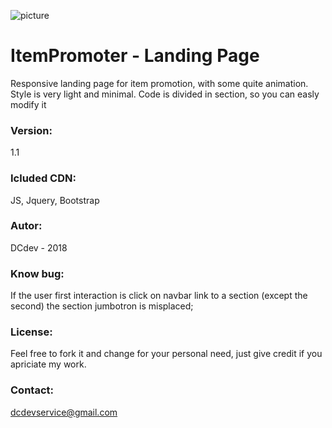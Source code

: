 ![picture](https://github.com/corradodec/ItemPromoter/blob/master/DC_orizzontale.jpg)

# ItemPromoter - Landing Page

Responsive landing page for item promotion, with some quite animation. Style is very light and minimal.
Code is divided in section, so you can easly modify it

### Version:
1.1

### Icluded CDN:
JS, Jquery, Bootstrap

### Autor:
DCdev - 2018

### Know bug:
If the user first interaction is click on navbar link to a section (except the second) the section jumbotron is misplaced;

### License:
Feel free to fork it and change for your personal need, just give credit if you apriciate my work.

### Contact:
dcdevservice@gmail.com
